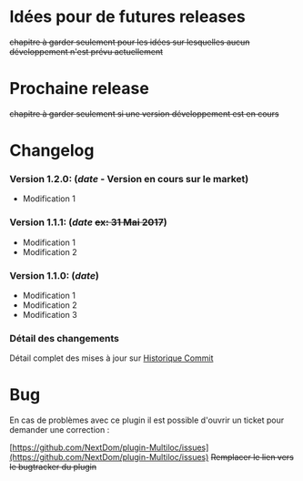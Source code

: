 # Idées pour de futures releases

~~chapitre à garder seulement pour les idées sur lesquelles aucun développement n'est prévu actuellement~~

# Prochaine release

~~chapitre à garder seulement si une version développement est en cours~~

# Changelog

### Version 1.2.0:  (**_date_** - Version en cours sur le market)

* Modification 1

### Version 1.1.1:  (**_date_** ~~ex: 31 Mai 2017~~)

* Modification 1
* Modification 2

### Version 1.1.0:  (**_date_**)

* Modification 1
* Modification 2
* Modification 3

### Détail des changements

Détail complet des mises à jour sur [Historique Commit](https://github.com/NextDom/plugin-Multiloc/commits/master)

# Bug

En cas de problèmes avec ce plugin il est possible d'ouvrir un ticket pour demander une correction :

[https://github.com/NextDom/plugin-Multiloc/issues](https://github.com/NextDom/plugin-Multiloc/issues)
~~Remplacer le lien vers le bugtracker du plugin~~
